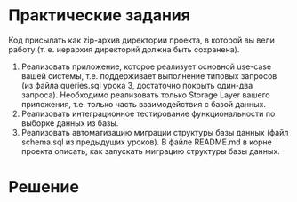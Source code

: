 # Практические задания
Код присылать как zip-архив директории проекта, в которой вы вели работу (т. е. иерархия директорий должна быть сохранена).
1. Реализовать приложение, которое реализует основной use-case вашей системы, т.е. поддерживает выполнение типовых запросов  (из файла queries.sql урока 3, достаточно покрыть один-два запроса). Необходимо реализовать только Storage Layer вашего приложения, т.е. только часть взаимодействия с базой данных.
1. Реализовать интеграционное тестирование функциональности по выборке данных из  базы.
1. Реализовать автоматизацию миграции структуры базы данных (файл schema.sql из предыдущих уроков). В файле README.md в корне проекта описать, как запускать миграцию структуры базы данных.

# Решение
